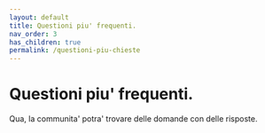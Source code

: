 ```yaml
---
layout: default
title: Questioni piu' frequenti.
nav_order: 3
has_children: true
permalink: /questioni-piu-chieste
---
```


# Questioni piu' frequenti.

Qua, la communita' potra' trovare delle domande con delle risposte.
